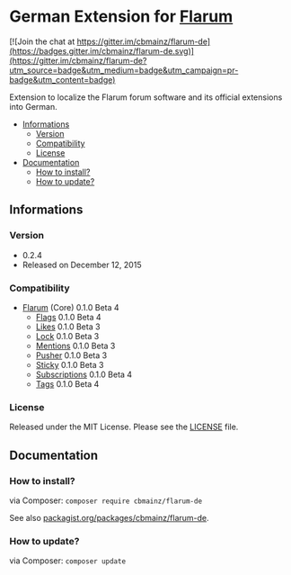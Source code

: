 # German Extension for [Flarum](http://flarum.org/)

[![Join the chat at https://gitter.im/cbmainz/flarum-de](https://badges.gitter.im/cbmainz/flarum-de.svg)](https://gitter.im/cbmainz/flarum-de?utm_source=badge&utm_medium=badge&utm_campaign=pr-badge&utm_content=badge)

Extension to localize the Flarum forum software and its official extensions into German.

- [Informations](https://github.com/cbmainz/flarum-de#informations)
	- [Version](https://github.com/cbmainz/flarum-de#version)
	- [Compatibility](https://github.com/cbmainz/flarum-de#compatibility)
	- [License](https://github.com/cbmainz/flarum-de#license)
- [Documentation](https://github.com/cbmainz/flarum-de#documentation)
	- [How to install?](https://github.com/cbmainz/flarum-de#how-to-install)
	- [How to update?](https://github.com/cbmainz/flarum-de#how-to-update)

## Informations

### Version

- 0.2.4
- Released on December 12, 2015

### Compatibility

- [Flarum](https://github.com/flarum/core) (Core) 0.1.0 Beta 4
	- [Flags](https://github.com/flarum/flags) 0.1.0 Beta 4
	- [Likes](https://github.com/flarum/likes) 0.1.0 Beta 3
	- [Lock](https://github.com/flarum/lock) 0.1.0 Beta 3
	- [Mentions](https://github.com/flarum/mentions) 0.1.0 Beta 3
	- [Pusher](https://github.com/flarum/pusher) 0.1.0 Beta 3
	- [Sticky](https://github.com/flarum/sticky) 0.1.0 Beta 3
	- [Subscriptions](https://github.com/flarum/subscriptions) 0.1.0 Beta 4
	- [Tags](https://github.com/flarum/tags) 0.1.0 Beta 4

### License

Released under the MIT License. Please see the [LICENSE](https://github.com/cbmainz/flarum-de/blob/master/LICENSE) file.

## Documentation

### How to install?

via Composer: `composer require cbmainz/flarum-de`

See also [packagist.org/packages/cbmainz/flarum-de](https://packagist.org/packages/cbmainz/flarum-de).

### How to update?

via Composer: `composer update`





